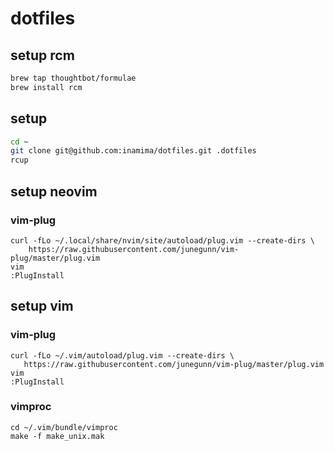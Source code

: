 # dotfiles

## setup rcm

```sh
brew tap thoughtbot/formulae
brew install rcm
```

## setup

```sh
cd ~
git clone git@github.com:inamima/dotfiles.git .dotfiles
rcup
```

## setup neovim

### vim-plug

```
curl -fLo ~/.local/share/nvim/site/autoload/plug.vim --create-dirs \
    https://raw.githubusercontent.com/junegunn/vim-plug/master/plug.vim
vim
:PlugInstall
```

## setup vim

### vim-plug

```
curl -fLo ~/.vim/autoload/plug.vim --create-dirs \
   https://raw.githubusercontent.com/junegunn/vim-plug/master/plug.vim
vim
:PlugInstall
```

### vimproc

```
cd ~/.vim/bundle/vimproc
make -f make_unix.mak
```

